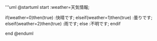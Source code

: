 '''uml
@startuml
start
:weather=天気情報;

if(weather=0)then(true)
:快晴です;
elseif(weather=1)then(true)
:曇りです;
elseif(weather=2)then(true)
:雨です;
else
:不明です;
endif

end
@enduml
```

